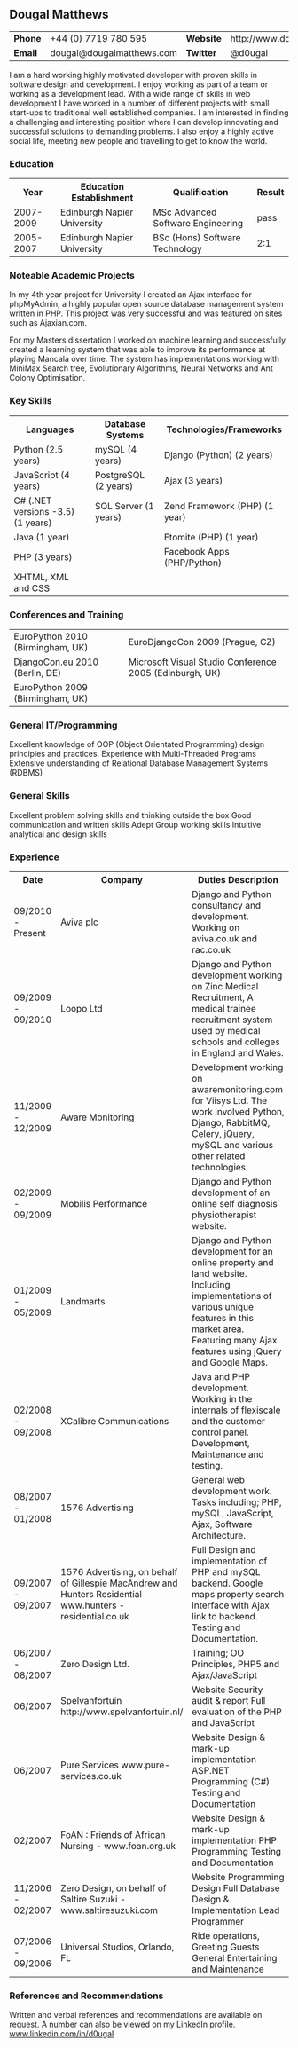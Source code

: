 ## Dougal Matthews

<table>
    <tr>
        <td><b>Phone</b></td>
        <td>+44 (0) 7719 780 595</td>
        <td><b>Website</b></td>
        <td>http://www.dougalmatthews.com/</td>
    </tr>
    <tr>
        <td><b>Email</b></td>
        <td>dougal@dougalmatthews.com</td>
        <td><b>Twitter</b></td>
        <td>@d0ugal</td>
    </tr>
</table>

I am a hard working highly motivated developer with proven skills in software design and development. I enjoy working as part of a team or working as a development lead. With a wide range of skills in web development I have worked in a number of different projects with small start-ups to traditional well established companies. I am interested in finding a challenging and interesting position where I can develop innovating and successful solutions to demanding problems. I also enjoy a highly active social life, meeting new people and travelling to get to know the world.

### Education

<table>
    <tr>
        <th>Year</th>
        <th>Education Establishment</th>
        <th>Qualification</th>
        <th>Result</th>
    </tr>
    <tr>
        <td>2007-2009</td>
        <td>Edinburgh Napier University</td>
        <td>MSc Advanced Software Engineering</td>
        <td>pass</td>
    </tr>
    <tr>
        <td>2005-2007</td>
        <td>Edinburgh Napier University</td>
        <td>BSc (Hons) Software Technology</td>
        <td>2:1</td>
    </tr>
</table>

### Noteable Academic Projects

In my 4th year project for University I created an Ajax interface for phpMyAdmin, a highly popular open source database management system written in PHP. This project was very successful and was featured on sites such as Ajaxian.com.

For my Masters dissertation I worked on machine learning and successfully created a learning system that was able to improve its performance at playing Mancala over time. The system has implementations working with MiniMax Search tree, Evolutionary Algorithms, Neural Networks and Ant Colony Optimisation.

### Key Skills

<table>
    <tr>
        <th>Languages</th>
        <th>Database Systems</th>
        <th>Technologies/Frameworks</th>
    </tr>
    <tr>
        <td>Python (2.5 years)</td>
        <td>mySQL (4 years)</td>
        <td>Django (Python) (2 years)</td>
    </tr>
    <tr>
        <td>JavaScript (4 years)</td>
        <td>PostgreSQL (2 years)</td>
        <td>Ajax (3 years)</td>
    </tr>
    <tr>
        <td>C# (.NET versions -3.5) (1 years)</td>
        <td>SQL Server (1 years)</td>
        <td>Zend Framework (PHP) (1 year)</td>
    </tr>
    <tr>
        <td>Java (1 year)</td>
        <td></td>
        <td>Etomite (PHP) (1 year)</td>
    </tr>
    <tr>
        <td>PHP (3 years)</td>
        <td></td>
        <td>Facebook Apps (PHP/Python)</td>
    </tr>
    <tr>
        <td>XHTML, XML and CSS</td>
        <td></td>
        <td></td>
    </tr>
</table>

### Conferences and Training

<table>
    <tr>
        <td>EuroPython 2010 (Birmingham, UK)</td>
        <td>EuroDjangoCon 2009 (Prague, CZ)</td>
    </tr>
    <tr>
        <td>DjangoCon.eu 2010 (Berlin, DE)</td>
        <td>Microsoft Visual Studio Conference 2005 (Edinburgh, UK)</td>
    </tr>
    <tr>
        <td>EuroPython 2009 (Birmingham, UK)</td>
        <td></td>
    </tr>
</table>

### General IT/Programming

Excellent knowledge of OOP (Object Orientated Programming) design principles and practices.
Experience with Multi-Threaded Programs
Extensive  understanding of Relational Database Management Systems (RDBMS)

### General Skills

Excellent problem solving skills and thinking outside the box
Good communication and written skills
Adept Group working skills 
Intuitive analytical and design skills

### Experience

<table>
    <tr>
        <th style="width:20%">Date</th>
        <th style="width:30%">Company</th>
        <th style="width:50%">Duties Description</th>
    </tr>
    <tr>
        <td>09/2010 - Present</td>
        <td>Aviva plc</td>
        <td>Django and Python consultancy and development. Working on aviva.co.uk and rac.co.uk</td>
    </tr>
    <tr>
        <td>09/2009 - 09/2010</td>
        <td>Loopo Ltd</td>
        <td>Django and Python development working on Zinc Medical Recruitment, A medical trainee recruitment system used by  medical schools and colleges in England and Wales.</td>
    </tr>
    <tr>
        <td>11/2009 - 12/2009</td>
        <td>Aware Monitoring</td>
        <td>Development working on awaremonitoring.com for Viisys Ltd. The work involved Python, Django, RabbitMQ, Celery, jQuery, mySQL and various other related technologies.</td>
    </tr>
    <tr>
        <td>02/2009 - 09/2009</td>
        <td>Mobilis Performance</td>
        <td>Django and Python development of an online self diagnosis physiotherapist website.</td>
    </tr>
    <tr>
        <td>01/2009 - 05/2009</td>
        <td>Landmarts</td>
        <td>Django and Python development for an online property and land website. Including implementations of various unique features in this market area. Featuring many Ajax features using jQuery and Google Maps.</td>
    </tr>
    <tr>
        <td>02/2008 - 09/2008</td>
        <td>XCalibre Communications</td>
        <td>Java and PHP development. Working in the internals of flexiscale and the customer control panel. Development, Maintenance and testing.</td>
    </tr>
    <tr>
        <td>08/2007 - 01/2008</td>
        <td>1576 Advertising</td>
        <td>General web development work. Tasks including; PHP, mySQL, JavaScript, Ajax, Software Architecture.</td>
    </tr>
    <tr>
        <td>09/2007 - 09/2007</td>
        <td>1576 Advertising, on behalf of Gillespie MacAndrew and Hunters Residential
        www.hunters - residential.co.uk</td>
        <td>Full Design and implementation of PHP and mySQL backend. Google maps property search interface with Ajax link to backend.
        Testing and Documentation.</td>
    </tr>
    <tr>
        <td>06/2007 - 08/2007</td>
        <td>Zero Design Ltd.</td>
        <td>Training; OO Principles, PHP5 and Ajax/JavaScript</td>
    </tr>
    <tr>
        <td>06/2007</td>
        <td>Spelvanfortuin
        http://www.spelvanfortuin.nl/</td>
        <td>Website Security audit & report
        Full evaluation of the PHP and JavaScript</td>
    </tr>
    <tr>
        <td>06/2007</td>
        <td>Pure Services
        www.pure-services.co.uk</td>
        <td>Website Design & mark-up implementation
        ASP.NET Programming (C#)
        Testing and Documentation</td>
    </tr>
    <tr>
        <td>02/2007</td>
        <td>FoAN : Friends of African Nursing - www.foan.org.uk</td>
        <td>Website Design & mark-up implementation
        PHP Programming 
        Testing and Documentation</td>
    </tr>
    <tr>
        <td>11/2006 - 02/2007</td>
        <td>Zero Design, on behalf of
        Saltire Suzuki - www.saltiresuzuki.com</td>
        <td>Website Programming Design
        Full Database Design & Implementation
        Lead Programmer</td>
    </tr>
    <tr>
        <td>07/2006 - 09/2006</td>
        <td>Universal Studios, Orlando, FL</td>
        <td>Ride operations, Greeting Guests
        General Entertaining and Maintenance</td>
    </tr>
</table>

### References and Recommendations

Written and verbal references and recommendations are available on request. A number can also be viewed on my LinkedIn profile. www.linkedin.com/in/d0ugal

